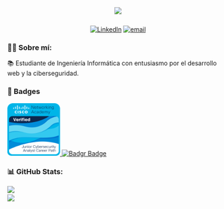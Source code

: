 <div align="center">
  <img src="https://i.imgur.com/41wiyjM.png">
</div>

###
<div align="center">
  
  [![LinkedIn](https://img.shields.io/badge/LinkedIn-%230077B5.svg?logo=linkedin&logoColor=white)](https://www.linkedin.com/in/camila-gimenez-it) [![email](https://img.shields.io/badge/Email-D14836?logo=gmail&logoColor=white)](mailto:cgmorel@outlook.com) 
<div>

###

<h3 align="left">👩‍💻 Sobre mí:</h3>

<p align="left">
📚 Estudiante de Ingeniería Informática con entusiasmo por el desarrollo web y la ciberseguridad.
</p>

###

<h3 align="left">🏅 Badges</h3>

<div align="left">
  <a href="https://www.credly.com/badges/d619c89f-5bf5-411d-9182-9997d7e3b006/public_url" target="_blank">
    <img src="https://github.com/gmcam/gmcam/blob/main/badge-cybersegjr.png?raw=true" alt="Cisco Badge" width="120" height="120" />
  </a>

  <a href="https://badgr.com/public/assertions/pOBmhEstRKKvpv6AX5-LMA" target="_blank">
    <img src="https://api.badgr.io/public/assertions/pOBmhEstRKKvpv6AX5-LMA/image" alt="Badgr Badge" width="120" height="120" />
  </a>


</div>


 <!-- <h3 align="left">🛠 Languages and tools</h3> 

<div align="left">
  <img src="https://cdn.jsdelivr.net/gh/devicons/devicon/icons/python/python-original.svg" height="40" alt="python logo" />
</div>

### -->

<h3 align="left">📊 GitHub Stats:</h3>

<div align="left">

![](https://github-readme-stats.vercel.app/api?username=gmcam&theme=calm_pink&hide_border=false&include_all_commits=false&count_private=false)  
![](https://nirzak-streak-stats.vercel.app/?user=gmcam&theme=calm_pink&hide_border=false)

</div>
